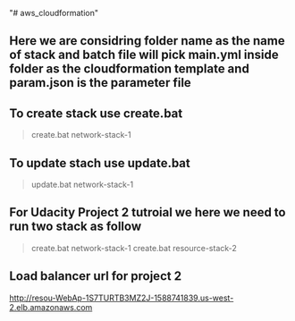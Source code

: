 "# aws_cloudformation" 


## Here we are considring folder name as the name of stack and batch file will pick main.yml inside folder as the cloudformation template and param.json is the parameter file

## To create stack use create.bat 
> create.bat network-stack-1

##  To update stach use update.bat
> update.bat network-stack-1


## For Udacity Project 2 tutroial we  here we need to run two stack as follow

> create.bat network-stack-1
> create.bat resource-stack-2

## Load balancer url for project 2

http://resou-WebAp-1S7TURTB3MZ2J-1588741839.us-west-2.elb.amazonaws.com